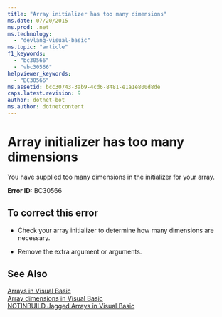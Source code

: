 ```yaml
---
title: "Array initializer has too many dimensions"
ms.date: 07/20/2015
ms.prod: .net
ms.technology: 
  - "devlang-visual-basic"
ms.topic: "article"
f1_keywords: 
  - "bc30566"
  - "vbc30566"
helpviewer_keywords: 
  - "BC30566"
ms.assetid: bcc30743-3ab9-4cd6-8481-e1a1e800d8de
caps.latest.revision: 9
author: dotnet-bot
ms.author: dotnetcontent
---
```

# Array initializer has too many dimensions
You have supplied too many dimensions in the initializer for your array.  
  
 **Error ID:** BC30566  
  
## To correct this error  
  
-   Check your array initializer to determine how many dimensions are necessary.  
  
-   Remove the extra argument or arguments.  
  
## See Also  
 [Arrays in Visual Basic](~/docs/visual-basic/programming-guide/language-features/arrays/index.md)   
 [Array dimensions in Visual Basic](~/docs/visual-basic/programming-guide/language-features/arrays/array-dimensions.md)   
 [NOTINBUILD Jagged Arrays in Visual Basic](http://msdn.microsoft.com/en-us/05c12439-ee8f-4fef-ba75-b35402b67ab9)
